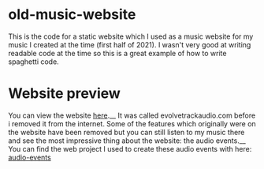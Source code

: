 # old-music-website
This is the code for a static website which I used as a music website for my music I created at the time (first half of 2021).
I wasn't very good at writing readable code at the time so this is a great example of how to write spaghetti code.
# Website preview
You can view the website [here](https://linusced.github.io/old-music-website/).__
It was called evolvetrackaudio.com before i removed it from the internet.
Some of the features which originally were on the website have been removed but you can still listen to my music there and see the most impressive thing about the website: the audio events.__
You can find the web project I used to create these audio events with here: [audio-events](https://github.com/)